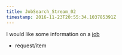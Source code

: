 ```yaml
---
title: JobSearch_Stream_02
timestamp: 2016-11-23T20:55:34.103785391Z
---
```


I would like some information on a [job](item_type)
* request/item
